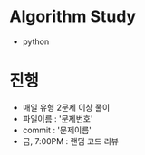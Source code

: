 # Algorithm Study
- python

# 진행
- 매일 유형 2문제 이상 풀이
- 파일이름 : '문제번호'
- commit : '문제이름'
- 금, 7:00PM : 랜덤 코드 리뷰
